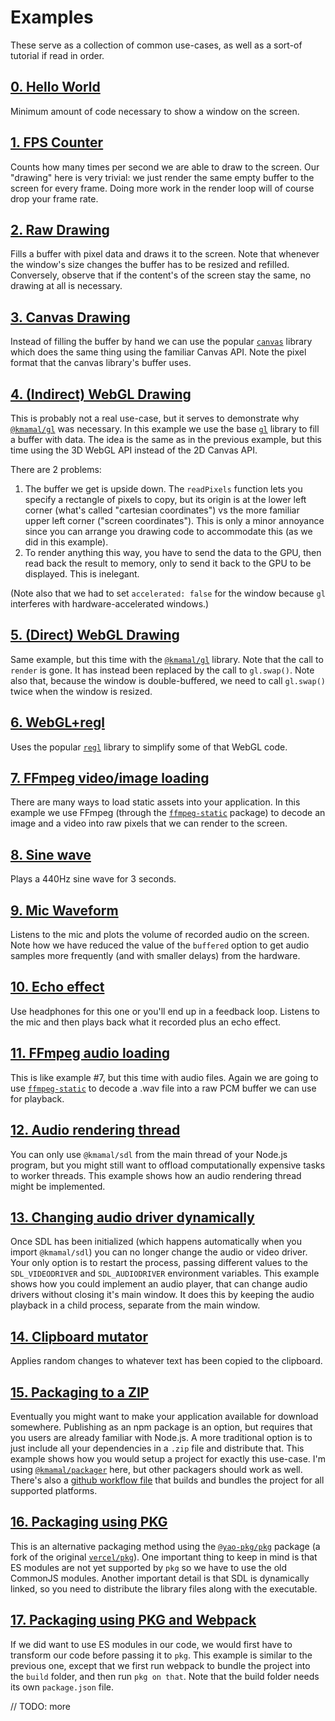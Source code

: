 # Examples

These serve as a collection of common use-cases, as well as a sort-of tutorial if read in order.

## [0. Hello World](https://github.com/kmamal/node-sdl/tree/master/examples/00-hello-world)

Minimum amount of code necessary to show a window on the screen.

## [1. FPS Counter](https://github.com/kmamal/node-sdl/tree/master/examples/01-fps-counter)

Counts how many times per second we are able to draw to the screen. Our "drawing" here is very trivial: we just render the same empty buffer to the screen for every frame. Doing more work in the render loop will of course drop your frame rate.

## [2. Raw Drawing](https://github.com/kmamal/node-sdl/tree/master/examples/02-raw-drawing)

Fills a buffer with pixel data and draws it to the screen. Note that whenever the window's size changes the buffer has to be resized and refilled. Conversely, observe that if the content's of the screen stay the same, no drawing at all is necessary.

## [3. Canvas Drawing](https://github.com/kmamal/node-sdl/tree/master/examples/03-canvas-drawing)

Instead of filling the buffer by hand we can use the popular [`canvas`](https://www.npmjs.com/package/canvas) library which does the same thing using the familiar Canvas API. Note the pixel format that the canvas library's buffer uses.

## [4. (Indirect) WebGL Drawing](https://github.com/kmamal/node-sdl/tree/master/examples/04-indirect-webgl-drawing)

This is probably not a real use-case, but it serves to demonstrate why [`@kmamal/gl`](https://github.com/kmamal/headless-gl#readme) was necessary. In this example we use the base [`gl`](https://github.com/stackgl/headless-gl#readme) library to fill a buffer with data. The idea is the same as in the previous example, but this time using the 3D WebGL API instead of the 2D Canvas API.

There are 2 problems:
1. The buffer we get is upside down. The `readPixels` function lets you specify a rectangle of pixels to copy, but its origin is at the lower left corner (what's called "cartesian coordinates") vs the more familiar upper left corner ("screen coordinates"). This is only a minor annoyance since you can arrange you drawing code to accommodate this (as we did in this example).
1. To render anything this way, you have to send the data to the GPU, then read back the result to memory, only to send it back to the GPU to be displayed. This is inelegant.

(Note also that we had to set `accelerated: false` for the window because `gl` interferes with hardware-accelerated windows.)

## [5. (Direct) WebGL Drawing](https://github.com/kmamal/node-sdl/tree/master/examples/05-webgl-drawing)

Same example, but this time with the [`@kmamal/gl`](https://github.com/kmamal/headless-gl#readme) library. Note that the call to `render` is gone. It has instead been replaced by the call to `gl.swap()`. Note also that, because the window is double-buffered, we need to call `gl.swap()` twice when the window is resized.

## [6. WebGL+regl](https://github.com/kmamal/node-sdl/tree/master/examples/06-webgl-regl)

Uses the popular [`regl`](https://www.npmjs.com/package/regl) library to simplify some of that WebGL code.

## [7. FFmpeg video/image loading](https://github.com/kmamal/node-sdl/tree/master/examples/07-ffmpeg)

There are many ways to load static assets into your application. In this example we use FFmpeg (through the [`ffmpeg-static`](https://www.npmjs.com/package/ffmpeg-static) package) to decode an image and a video into raw pixels that we can render to the screen.

## [8. Sine wave](https://github.com/kmamal/node-sdl/tree/master/examples/08-sine-wave)

Plays a 440Hz sine wave for 3 seconds.

## [9. Mic Waveform](https://github.com/kmamal/node-sdl/tree/master/examples/09-mic-waveform)

Listens to the mic and plots the volume of recorded audio on the screen. Note how we have reduced the value of the `buffered` option to get audio samples more frequently (and with smaller delays) from the hardware.

## [10. Echo effect](https://github.com/kmamal/node-sdl/tree/master/examples/10-echo)

Use headphones for this one or you'll end up in a feedback loop. Listens to the mic and then plays back what it recorded plus an echo effect.

## [11. FFmpeg audio loading](https://github.com/kmamal/node-sdl/tree/master/examples/11-ffmpeg-audio)

This is like example #7, but this time with audio files. Again we are going to use [`ffmpeg-static`](https://www.npmjs.com/package/ffmpeg-static) to decode a .wav file into a raw PCM buffer we can use for playback.

## [12. Audio rendering thread](https://github.com/kmamal/node-sdl/tree/master/examples/12-audio-thread)

You can only use `@kmamal/sdl` from the main thread of your Node.js program, but you might still want to offload computationally expensive tasks to worker threads. This example shows how an audio rendering thread might be implemented.

## [13. Changing audio driver dynamically](https://github.com/kmamal/node-sdl/tree/master/examples/13-audio-driver)
Once SDL has been initialized (which happens automatically when you import `@kmamal/sdl`) you can no longer change the audio or video driver.
Your only option is to restart the process, passing different values to the `SDL_VIDEODRIVER` and `SDL_AUDIODRIVER` environment variables.
This example shows how you could implement an audio player, that can change audio drivers without closing it's main window.
It does this by keeping the audio playback in a child process, separate from the main window.

## [14. Clipboard mutator](https://github.com/kmamal/node-sdl/tree/master/examples/14-clipboard-mutator)

Applies random changes to whatever text has been copied to the clipboard.

## [15. Packaging to a ZIP](https://github.com/kmamal/node-sdl/tree/master/examples/15-packaging)

Eventually you might want to make your application available for download somewhere. Publishing as an npm package is an option, but requires that you users are already familiar with Node.js. A more traditional option is to just include all your dependencies in a `.zip` file and distribute that. This example shows how you would setup a project for exactly this use-case. I'm using [`@kmamal/packager`](https://github.com/kmamal/packager#readme) here, but other packagers should work as well. There's also a [github workflow file](https://github.com/kmamal/node-sdl/tree/master/examples/15-packaging/.github/workflows/build.yml) that builds and bundles the project for all supported platforms.

## [16. Packaging using PKG](https://github.com/kmamal/node-sdl/tree/master/examples/16-pkg)

This is an alternative packaging method using the [`@yao-pkg/pkg`](https://www.npmjs.com/package/@yao-pkg/pkg) package (a fork of the original [`vercel/pkg`](https://github.com/vercel/pkg)). One important thing to keep in mind is that ES modules are not yet supported by `pkg` so we have to use the old CommonJS modules. Another important detail is that SDL is dynamically linked, so you need to distribute the library files along with the executable.

## [17. Packaging using PKG and Webpack](https://github.com/kmamal/node-sdl/tree/master/examples/17-pkg-webpack)

If we did want to use ES modules in our code, we would first have to transform our code before passing it to `pkg`. This example is similar to the previous one, except that we first run webpack to bundle the project into the `build` folder, and then run `pkg on that`. Note that the build folder needs its own `package.json` file.


// TODO: more
